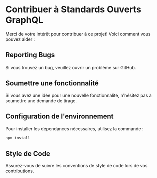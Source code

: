 # Contribuer à Standards Ouverts GraphQL

Merci de votre intérêt pour contribuer à ce projet! Voici comment vous pouvez aider :

## Reporting Bugs
Si vous trouvez un bug, veuillez ouvrir un problème sur GitHub.

## Soumettre une fonctionnalité
Si vous avez une idée pour une nouvelle fonctionnalité, n'hésitez pas à soumettre une demande de tirage.

## Configuration de l'environnement
Pour installer les dépendances nécessaires, utilisez la commande :

```bash
npm install
```

## Style de Code
Assurez-vous de suivre les conventions de style de code lors de vos contributions.